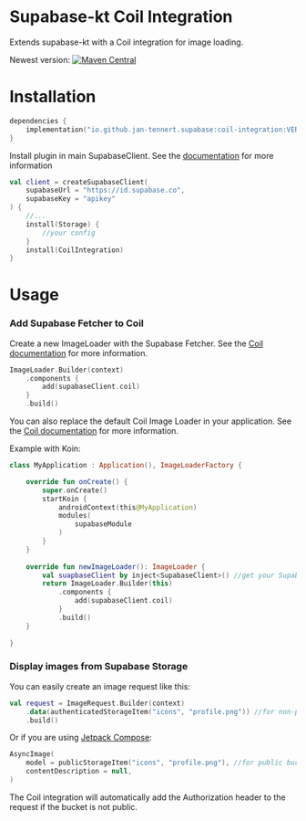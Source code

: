 # Supabase-kt Coil Integration

Extends supabase-kt with a Coil integration for image loading.

Newest version: [![Maven Central](https://img.shields.io/maven-central/v/io.github.jan-tennert.supabase/supabase-kt)](https://search.maven.org/search?q=g%3Aio.github.jan-tennert.supabase)

# Installation

```kotlin
dependencies {
    implementation("io.github.jan-tennert.supabase:coil-integration:VERSION")
}
```

Install plugin in main SupabaseClient. See the [documentation](https://supabase.com/docs/reference/kotlin/initializing) for more information
```kotlin
val client = createSupabaseClient(
    supabaseUrl = "https://id.supabase.co",
    supabaseKey = "apikey"
) {
    //...
    install(Storage) {
        //your config
    }
    install(CoilIntegration)
}
```

# Usage

### Add Supabase Fetcher to Coil

Create a new ImageLoader with the Supabase Fetcher. See the [Coil documentation](https://coil-kt.github.io/coil/image_pipeline/) for more information.

```kotlin
ImageLoader.Builder(context)
    .components {
        add(supabaseClient.coil)
    }
    .build()
```

You can also replace the default Coil Image Loader in your application. See the [Coil documentation](https://coil-kt.github.io/coil/getting_started/#image-loaders) for more information.

Example with Koin:

```kotlin
class MyApplication : Application(), ImageLoaderFactory {

    override fun onCreate() {
        super.onCreate()
        startKoin {
            androidContext(this@MyApplication)
            modules(
                supabaseModule
            )
        }
    }
    
    override fun newImageLoader(): ImageLoader {
        val suapbaseClient by inject<SupabaseClient>() //get your SupabaseClient using e.g. Dependency Injection
        return ImageLoader.Builder(this)
            .components {
                add(supabaseClient.coil)
            }
            .build()
    }
    
}
```

### Display images from Supabase Storage

You can easily create an image request like this:

```kotlin
val request = ImageRequest.Builder(context)
    .data(authenticatedStorageItem("icons", "profile.png")) //for non-public buckets
    .build()
```

Or if you are using [Jetpack Compose](https://coil-kt.github.io/coil/compose/):

```kotlin
AsyncImage(
    model = publicStorageItem("icons", "profile.png"), //for public buckets
    contentDescription = null,
)
```

The Coil integration will automatically add the Authorization header to the request if the bucket is not public.